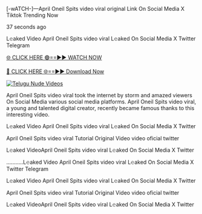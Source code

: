 [-wATCH-]—April Oneil Spits video viral original Link On Social Media X Tiktok Trending Now

37 seconds ago

L𝚎aked Video April Oneil Spits video viral L𝚎aked On Social Media X Twitter Telegram

[🌐 CLICK HERE 🟢==►► WATCH NOW](https://appbitly.com/TYyWy)

[🔴 CLICK HERE 🌐==►► Download Now](https://appbitly.com/TYyWy)

[![Telugu Nude Videos](https://i.imgur.com/dJHk4Zq.gif)](https://appbitly.com/TYyWy)

April Oneil Spits video viral took the internet by storm and amazed viewers On Social Media various social media platforms. April Oneil Spits video viral, a young and talented digital creator, recently became famous thanks to this interesting video.

L𝚎aked Video April Oneil Spits video viral L𝚎aked On Social Media X Twitter

April Oneil Spits video viral Tutorial Original Video video oficial twitter

L𝚎aked VideoApril Oneil Spits video viral L𝚎aked On Social Media X Twitter

...........L𝚎aked Video April Oneil Spits video viral L𝚎aked On Social Media X Twitter Telegram

L𝚎aked Video April Oneil Spits video viral L𝚎aked On Social Media X Twitter

April Oneil Spits video viral Tutorial Original Video video oficial twitter

L𝚎aked VideoApril Oneil Spits video viral L𝚎aked On Social Media X Twitter
